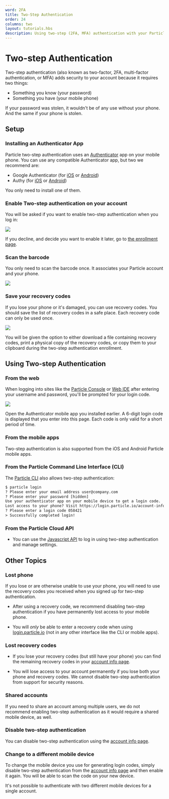 ```yaml
---
word: 2FA
title: Two-Step Authentication
order: 24
columns: two
layout: tutorials.hbs
description: Using two-step (2FA, MFA) authentication with your Particle account
---
```


# Two-step Authentication

Two-step authentication (also known as two-factor, 2FA, multi-factor authentication, or MFA) adds security to your account because it requires two things:

- Something you know (your password)
- Something you have (your mobile phone)

If your password was stolen, it wouldn't be of any use without your phone. And the same if your phone is stolen.

## Setup

### Installing an Authenticator App

Particle two-step authentication uses an [Authenticator](https://en.wikipedia.org/wiki/Google_Authenticator) app on your mobile phone. You can use any compatible Authenticator app, but two we recommend are:

- Google Authenticator (for [iOS](https://itunes.apple.com/us/app/google-authenticator/id388497605) or [Android](https://play.google.com/store/apps/details?id=com.google.android.apps.authenticator2))
- Authy (for [iOS](https://itunes.apple.com/us/app/authy/id494168017) or [Android](https://play.google.com/store/apps/details?id=com.authy.authy))

You only need to install one of them.


### Enable Two-step authentication on your account

You will be asked if you want to enable two-step authentication when you log in:

![](/assets/images/2fa-enable.png)

If you decline, and decide you want to enable it later, go to [the enrollment page](https://login.particle.io/mfa-enroll).

### Scan the barcode

You only need to scan the barcode once. It associates your Particle account and your phone.

![](/assets/images/2fa-scan.png)

### Save your recovery codes

If you lose your phone or it's damaged, you can use recovery codes. You should save the list of recovery codes in a safe place. Each recovery code can only be used once.

![](/assets/images/2fa-recovery.png)

You will be given the option to either download a file containing recovery codes, print a physical copy of the recovery codes, or copy them to your clipboard during the two-step authentication enrollment.

## Using Two-step Authentication

### From the web

When logging into sites like the [Particle Console](https://console.particle.io) or [Web IDE](https://build.particle.io) after entering your username and password, you'll be prompted for your login code.

![](/assets/images/2fa-enter.png)

Open the Authenticator mobile app you installed earlier. A 6-digit login code is displayed that you enter into this page. Each code is only valid for a short period of time.

### From the mobile apps

Two-step authentication is also supported from the iOS and Android Particle mobile apps.

### From the Particle Command Line Interface (CLI)

The [Particle CLI]() also allows two-step authentication:

```html
$ particle login
? Please enter your email address user@company.com
? Please enter your password [hidden]
Use your authenticator app on your mobile device to get a login code.
Lost access to your phone? Visit https://login.particle.io/account-info
? Please enter a login code 058421
> Successfully completed login!
```

### From the Particle Cloud API

- You can use the [Javascript API](https://github.com/particle-iot/particle-api-js/blob/master/docs/api.md#sendotp) to log in using two-step authentication and manage settings.

## Other Topics


### Lost phone

If you lose or are otherwise unable to use your phone, you will need to use the recovery codes you received when you signed up for two-step authentication.

- After using a recovery code, we recommend disabling two-step authentication if you have permanently lost access to your mobile phone.

- You will _only_ be able to enter a recovery code when using [login.particle.io](https://login.particle.io) (not in any other interface like the CLI or mobile apps).


### Lost recovery codes

- If you lose your recovery codes (but still have your phone) you can find the remaining recovery codes in your [account info page](https://login.particle.io/account-info).

- You will lose access to your account permanently if you lose both your phone and recovery codes. We cannot disable two-step authentication from support for security reasons.

### Shared accounts

If you need to share an account among multiple users, we do not recommend enabling two-step authentication as it would require a shared mobile device, as well.

### Disable two-step authentication

You can disable two-step authentication using the [account info page](https://login.particle.io/account-info).

### Change to a different mobile device

To change the mobile device you use for generating login codes, simply disable two-step authentication from the [account info page](https://login.particle.io/account-info) and then enable it again. You will be able to scan the code on your new device.

It's not possible to authenticate with two different mobile devices for a single account.
